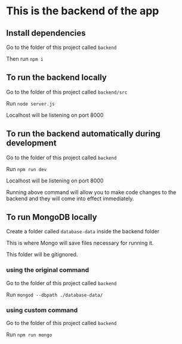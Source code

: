 # This is the backend of the app

## Install dependencies

Go to the folder of this project called `backend`

Then run `npm i`

## To run the backend locally

Go to the folder of this project called `backend/src`

Run `node server.js`

Localhost will be listening on port 8000

## To run the backend automatically during development

Go to the folder of this project called `backend`

Run `npm run dev`

Localhost will be listening on port 8000

Running above command will allow you to make code changes to the backend and they will come into effect immediately.

## To run MongoDB locally

Create a folder called `database-data` inside the backend folder

This is where Mongo will save files necessary for running it.

This folder will be gitignored.

### using the original command

Go to the folder of this project called `backend`

Run `mongod --dbpath ./database-data/`

### using custom command

Go to the folder of this project called `backend`

Run `npm run mongo`